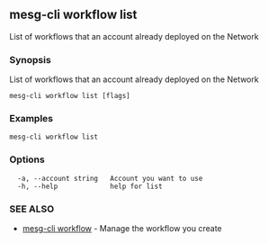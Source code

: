 ## mesg-cli workflow list

List of workflows that an account already deployed on the Network

### Synopsis

List of workflows that an account already deployed on the Network

```
mesg-cli workflow list [flags]
```

### Examples

```
mesg-cli workflow list
```

### Options

```
  -a, --account string   Account you want to use
  -h, --help             help for list
```

### SEE ALSO

* [mesg-cli workflow](mesg-cli_workflow.md)	 - Manage the workflow you create

